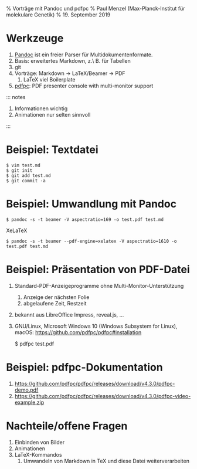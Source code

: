 % Vorträge mit Pandoc und pdfpc
% Paul Menzel (Max-Planck-Institut für molekulare Genetik)
% 19. September 2019

# Werkzeuge

1.  [Pandoc](https://pandoc.org/) ist ein freier Parser für Multidokumentenformate.
1.  Basis: erweitertes Markdown, z.\ B. für Tabellen
1.  git
1.  Vorträge: Markdown → LaTeX/Beamer → PDF
    1.  LaTeX viel Boilerplate
1.  [pdfpc](https://pdfpc.github.io/): PDF presenter console with multi-monitor support

::: notes

1.  Informationen wichtig
1.  Animationen nur selten sinnvoll

:::

# Beispiel: Textdatei

    $ vim test.md
    $ git init
    $ git add test.md
    $ git commit -a

# Beispiel: Umwandlung mit Pandoc

    $ pandoc -s -t beamer -V aspectratio=169 -o test.pdf test.md

XeLaTeX

    $ pandoc -s -t beamer --pdf-engine=xelatex -V aspectratio=1610 -o test.pdf test.md

# Beispiel: Präsentation von PDF-Datei

1.  Standard-PDF-Anzeigeprogramme ohne Multi-Monitor-Unterstützung
    1.  Anzeige der nächsten Folie
    1.  abgelaufene Zeit, Restzeit
1.  bekannt aus LibreOffice Impress, reveal.js, …
1.  GNU/Linux, Microsoft Windows 10 (Windows Subsystem for Linux), macOS: https://github.com/pdfpc/pdfpc#installation

    $ pdfpc test.pdf

# Beispiel: pdfpc-Dokumentation

1.  https://github.com/pdfpc/pdfpc/releases/download/v4.3.0/pdfpc-demo.pdf
1.  https://github.com/pdfpc/pdfpc/releases/download/v4.3.0/pdfpc-video-example.zip

# Nachteile/offene Fragen

1.  Einbinden von Bilder
1.  Animationen
1.  LaTeX-Kommandos
    1.  Umwandeln von Markdown in TeX und diese Datei weiterverarbeiten
